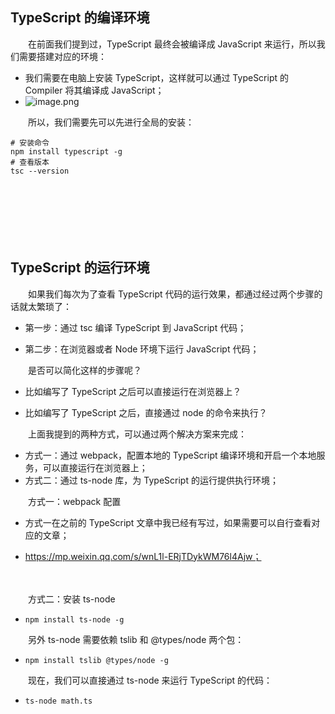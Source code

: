 ## TypeScript 的编译环境

　　在前面我们提到过，TypeScript 最终会被编译成 JavaScript 来运行，所以我们需要搭建对应的环境：

* 我们需要在电脑上安装 TypeScript，这样就可以通过 TypeScript 的 Compiler 将其编译成 JavaScript；
* ![image.png](image-20211208141250-axzbmhh.png)

　　所以，我们需要先可以先进行全局的安装：

```shell
# 安装命令
npm install typescript -g
# 查看版本
tsc --version
```

　　

　　

　　

## TypeScript 的运行环境

　　如果我们每次为了查看 TypeScript 代码的运行效果，都通过经过两个步骤的话就太繁琐了：

* 第一步：通过 tsc 编译 TypeScript 到 JavaScript 代码；

* 第二步：在浏览器或者 Node 环境下运行 JavaScript 代码；

　　是否可以简化这样的步骤呢？

* 比如编写了 TypeScript 之后可以直接运行在浏览器上？

* 比如编写了 TypeScript 之后，直接通过 node 的命令来执行？

　　上面我提到的两种方式，可以通过两个解决方案来完成：

* 方式一：通过 webpack，配置本地的 TypeScript 编译环境和开启一个本地服务，可以直接运行在浏览器上；
* 方式二：通过 ts-node 库，为 TypeScript 的运行提供执行环境；

　　方式一：webpack 配置

* 方式一在之前的 TypeScript 文章中我已经有写过，如果需要可以自行查看对应的文章；

* https://mp.weixin.qq.com/s/wnL1l-ERjTDykWM76l4Ajw；

　　

　　方式二：安装 ts-node

* `npm install ts-node -g`


　　另外 ts-node 需要依赖 tslib 和 @types/node 两个包：

* `npm install tslib @types/node -g`

　　现在，我们可以直接通过 ts-node 来运行 TypeScript 的代码：

* `ts-node math.ts`

　　

　　

　　
